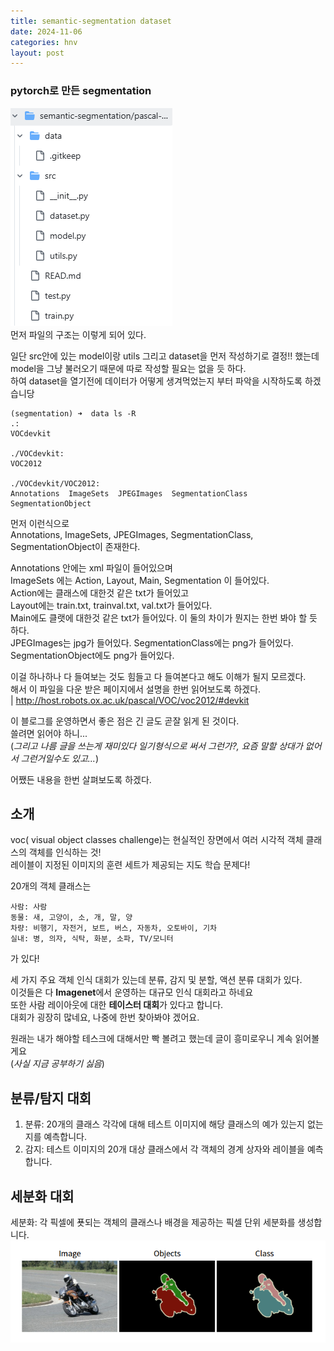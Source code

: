```yaml
---
title: semantic-segmentation dataset
date: 2024-11-06
categories: hnv
layout: post
---
```

### pytorch로 만든 segmentation

![segmentation_struct](../../assets/hnv/segemtation_struct.png)  
먼저 파일의 구조는 이렇게 되어 있다.  

일단 src안에 있는 model이랑 utils 그리고 dataset을 먼저 작성하기로 결정!!
했는데 model을 그냥 불러오기 때문에 따로 작성할 필요는 없을 듯 하다.  
하여 dataset을 열기전에 데이터가 어떻게 생겨먹었는지 부터 파악을 시작하도록 하겠습니당  
```
(segmentation) ➜  data ls -R
.:
VOCdevkit

./VOCdevkit:
VOC2012

./VOCdevkit/VOC2012:
Annotations  ImageSets  JPEGImages  SegmentationClass  SegmentationObject
```

먼저 이런식으로  
Annotations,  ImageSets,  JPEGImages,  SegmentationClass,  SegmentationObject이 존재한다.  

Annotations 안에는 xml 파일이 들어있으며  
ImageSets 에는 Action,  Layout,  Main,  Segmentation 이 들어있다.  
Action에는 클래스에 대한것 같은 txt가 들어있고  
Layout에는 train.txt,  trainval.txt,  val.txt가 들어있다.  
Main에도 클랫에 대한것 같은 txt가 들어있다.
이 둘의 차이가 뭔지는 한번 봐야 할 듯 하다.  
JPEGImages는 jpg가 들어있다.
SegmentationClass에는 png가 들어있다.  
SegmentationObject에도 png가 들어있다.

이걸 하나하나 다 들여보는 것도 힘들고 다 들여본다고 해도 이해가 될지 모르겠다.  
해서 이 파일을 다운 받은 페이지에서 설명을 한번 읽어보도록 하겠다.  
| http://host.robots.ox.ac.uk/pascal/VOC/voc2012/#devkit 

이 블로그를 운영하면서 좋은 점은 긴 글도 곧잘 읽게 된 것이다.  
쓸려면 읽어야 하니...  
(*그리고 나름 글을 쓰는게 재미있다 일기형식으로 써서 그런가?, 요즘 말할 상대가 없어서 그런거일수도 있고...*)

어쨌든 내용을 한번 살펴보도록 하겠다.  

소개
--

voc( visual object classes challenge)는 현실적인 장면에서 여러 시각적 객체 클래스의 객체를 인식하는 것!  
레이블이 지정된 이미지의 훈련 세트가 제공되는 지도 학습 문제다!  

20개의 객체 클래스는 
```
사람: 사람
동물: 새, 고양이, 소, 개, 말, 양
차량: 비행기, 자전거, 보트, 버스, 자동차, 오토바이, 기차
실내: 병, 의자, 식탁, 화분, 소파, TV/모니터
```
가 있다!

세 가지 주요 객체 인식 대회가 있는데 분류, 감지 및 분할, 액션 분류 대회가 있다.  
이것들은 다 **Imagenet**에서 운영하는 대규모 인식 대회라고 하네요  
또한 사람 레이아웃에 대한 **테이스터 대회**가 있다고 합니다.  
대회가 굉장히 많네요, 나중에 한번 찾아봐야 겠어요.  

원래는 내가 해야할 테스크에 대해서만 빡 볼려고 했는데 글이 흥미로우니 계속 읽어볼게요  
(*사실 지금 공부하기 싫음*)

분류/탐지 대회
--

1. 분류: 20개의 클래스 각각에 대해 테스트 이미지에 해당 클래스의 예가 있는지 없는지를 예측합니다.
2. 감지: 테스트 이미지의 20개 대상 클래스에서 각 객체의 경계 상자와 레이블을 예측합니다.

세분화 대회
--
세분화: 각 픽셀에 푯되는 객체의 클래스나 배경을 제공하는 픽셀 단위 세분화를 생성합니다.  
![alt text](image.png)

